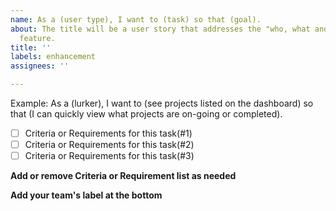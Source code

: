```yaml
---
name: As a (user type), I want to (task) so that (goal).
about: The title will be a user story that addresses the "who, what and why" of a
  feature.
title: ''
labels: enhancement
assignees: ''

---
```


Example: As a (lurker), I want to (see projects listed on the dashboard) so that (I can quickly view what projects are on-going or completed).

- [ ] Criteria or Requirements for this task(#1)
- [ ] Criteria or Requirements for this task(#2)
- [ ] Criteria or Requirements for this task(#3)

**Add or remove Criteria or Requirement list as needed**

**Add your team's label at the bottom**
